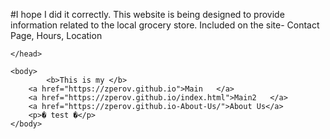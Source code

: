 #I hope I did it correctly.
This website is being designed to provide information related to the local grocery store. Included on the site- Contact Page, Hours, Location
<!DOCTYPE html>  
<html
	<head>
     
	</head>

	<body>
        	<b>This is my </b>
		<a href="https://zperov.github.io">Main   </a>
		<a href="https://zperov.github.io/index.html">Main2   </a>
		<a href="https://zperov.github.io-About-Us/">About Us</a>
		<p>� test �</p>
	</body>
</html>
